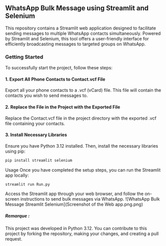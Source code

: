 ## WhatsApp Bulk Message using Streamlit and Selenium
This repository contains a Streamlit web application designed to facilitate sending messages to multiple WhatsApp contacts simultaneously. Powered by Streamlit and Selenium, this tool offers a user-friendly interface for efficiently broadcasting messages to targeted groups on WhatsApp.

### Getting Started
To successfully start the project, follow these steps:

#### 1. Export All Phone Contacts to Contact.vcf File
Export all your phone contacts to a .vcf (vCard) file. This file will contain the contacts you wish to send messages to.

#### 2. Replace the File in the Project with the Exported File
Replace the Contact.vcf file in the project directory with the exported .vcf file containing your contacts.

#### 3. Install Necessary Libraries
Ensure you have Python 3.12 installed. Then, install the necessary libraries using pip:

```bash
pip install streamlit selenium
```
Usage
Once you have completed the setup steps, you can run the Streamlit app locally:

```bash
streamlit run Run.py
```
Access the Streamlit app through your web browser, and follow the on-screen instructions to send bulk messages via WhatsApp.
![WhatsApp Bulk Message Streamlit Selenium](Screenshot of the Web app.png.png)
##### Remarque : 
This project was developed in Python 3.12. You can contribute to this project by forking the repository, making your changes, and creating a pull request.
